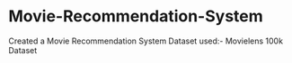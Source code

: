# Movie-Recommendation-System
Created a Movie Recommendation System
Dataset used:- Movielens 100k Dataset
